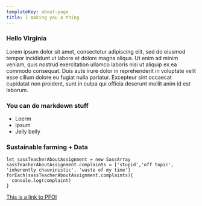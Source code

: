```yaml
---
templateKey: about-page
title: I making you a thing
---
```

### Hello Virginia
Lorem ipsum dolor sit amet, consectetur adipiscing elit, sed do eiusmod tempor incididunt ut labore et dolore magna aliqua. Ut enim ad minim veniam, quis nostrud exercitation ullamco laboris nisi ut aliquip ex ea commodo consequat. Duis aute irure dolor in reprehenderit in voluptate velit esse cillum dolore eu fugiat nulla pariatur. Excepteur sint occaecat cupidatat non proident, sunt in culpa qui officia deserunt mollit anim id est laborum.

### You can do markdown stuff
* Loerm
* Ipsum
* Jelly belly
### Sustainable farming + Data
```
let sassTeacherAboutAssignment = new SassArray
sassTeacherAboutAssignment.complaints = ['stupid','off topic', 'inherently chauvinistic', 'waste of my time']
forEach(sassTeacherAboutAssignment.complaints){
  console.log(complaint)
}

```

[This is a link to PFOI](https://practicalfarmers.org/)
